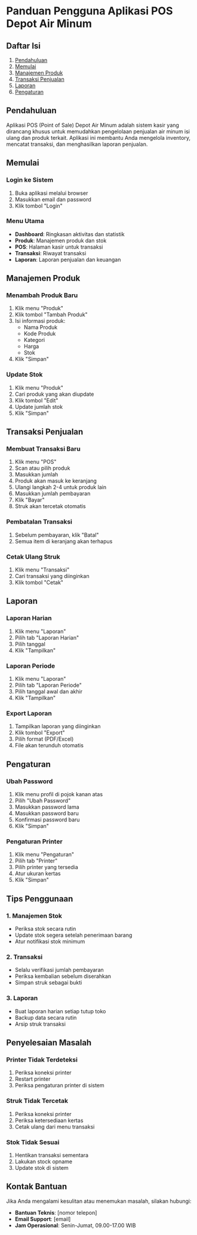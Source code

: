 # Panduan Pengguna Aplikasi POS Depot Air Minum

## Daftar Isi

1. [Pendahuluan](#pendahuluan)
2. [Memulai](#memulai)
3. [Manajemen Produk](#manajemen-produk)
4. [Transaksi Penjualan](#transaksi-penjualan)
5. [Laporan](#laporan)
6. [Pengaturan](#pengaturan)

## Pendahuluan

Aplikasi POS (Point of Sale) Depot Air Minum adalah sistem kasir yang dirancang khusus untuk memudahkan pengelolaan penjualan air minum isi ulang dan produk terkait. Aplikasi ini membantu Anda mengelola inventory, mencatat transaksi, dan menghasilkan laporan penjualan.

## Memulai

### Login ke Sistem

1. Buka aplikasi melalui browser
2. Masukkan email dan password
3. Klik tombol "Login"

### Menu Utama

-   **Dashboard**: Ringkasan aktivitas dan statistik
-   **Produk**: Manajemen produk dan stok
-   **POS**: Halaman kasir untuk transaksi
-   **Transaksi**: Riwayat transaksi
-   **Laporan**: Laporan penjualan dan keuangan

## Manajemen Produk

### Menambah Produk Baru

1. Klik menu "Produk"
2. Klik tombol "Tambah Produk"
3. Isi informasi produk:
    - Nama Produk
    - Kode Produk
    - Kategori
    - Harga
    - Stok
4. Klik "Simpan"

### Update Stok

1. Klik menu "Produk"
2. Cari produk yang akan diupdate
3. Klik tombol "Edit"
4. Update jumlah stok
5. Klik "Simpan"

## Transaksi Penjualan

### Membuat Transaksi Baru

1. Klik menu "POS"
2. Scan atau pilih produk
3. Masukkan jumlah
4. Produk akan masuk ke keranjang
5. Ulangi langkah 2-4 untuk produk lain
6. Masukkan jumlah pembayaran
7. Klik "Bayar"
8. Struk akan tercetak otomatis

### Pembatalan Transaksi

1. Sebelum pembayaran, klik "Batal"
2. Semua item di keranjang akan terhapus

### Cetak Ulang Struk

1. Klik menu "Transaksi"
2. Cari transaksi yang diinginkan
3. Klik tombol "Cetak"

## Laporan

### Laporan Harian

1. Klik menu "Laporan"
2. Pilih tab "Laporan Harian"
3. Pilih tanggal
4. Klik "Tampilkan"

### Laporan Periode

1. Klik menu "Laporan"
2. Pilih tab "Laporan Periode"
3. Pilih tanggal awal dan akhir
4. Klik "Tampilkan"

### Export Laporan

1. Tampilkan laporan yang diinginkan
2. Klik tombol "Export"
3. Pilih format (PDF/Excel)
4. File akan terunduh otomatis

## Pengaturan

### Ubah Password

1. Klik menu profil di pojok kanan atas
2. Pilih "Ubah Password"
3. Masukkan password lama
4. Masukkan password baru
5. Konfirmasi password baru
6. Klik "Simpan"

### Pengaturan Printer

1. Klik menu "Pengaturan"
2. Pilih tab "Printer"
3. Pilih printer yang tersedia
4. Atur ukuran kertas
5. Klik "Simpan"

## Tips Penggunaan

### 1. Manajemen Stok

-   Periksa stok secara rutin
-   Update stok segera setelah penerimaan barang
-   Atur notifikasi stok minimum

### 2. Transaksi

-   Selalu verifikasi jumlah pembayaran
-   Periksa kembalian sebelum diserahkan
-   Simpan struk sebagai bukti

### 3. Laporan

-   Buat laporan harian setiap tutup toko
-   Backup data secara rutin
-   Arsip struk transaksi

## Penyelesaian Masalah

### Printer Tidak Terdeteksi

1. Periksa koneksi printer
2. Restart printer
3. Periksa pengaturan printer di sistem

### Struk Tidak Tercetak

1. Periksa koneksi printer
2. Periksa ketersediaan kertas
3. Cetak ulang dari menu transaksi

### Stok Tidak Sesuai

1. Hentikan transaksi sementara
2. Lakukan stock opname
3. Update stok di sistem

## Kontak Bantuan

Jika Anda mengalami kesulitan atau menemukan masalah, silakan hubungi:

-   **Bantuan Teknis**: [nomor telepon]
-   **Email Support**: [email]
-   **Jam Operasional**: Senin-Jumat, 09.00-17.00 WIB
